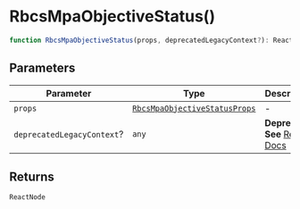 # RbcsMpaObjectiveStatus()

```ts
function RbcsMpaObjectiveStatus(props, deprecatedLegacyContext?): ReactNode;
```

## Parameters

| Parameter                  | Type                                                                          | Description                                                                                                                       |
| -------------------------- | ----------------------------------------------------------------------------- | --------------------------------------------------------------------------------------------------------------------------------- |
| `props`                    | [`RbcsMpaObjectiveStatusProps`](../interfaces/RbcsMpaObjectiveStatusProps.md) | -                                                                                                                                 |
| `deprecatedLegacyContext`? | `any`                                                                         | **Deprecated** **See** [React Docs](https://legacy.reactjs.org/docs/legacy-context.html#referencing-context-in-lifecycle-methods) |

## Returns

`ReactNode`

